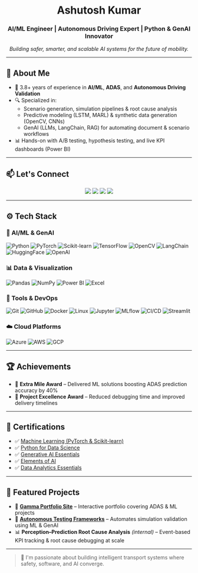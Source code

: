 <h1 align="center">Ashutosh Kumar</h1>
<h3 align="center">AI/ML Engineer | Autonomous Driving Expert | Python & GenAI Innovator</h3>
<p align="center"><i>Building safer, smarter, and scalable AI systems for the future of mobility.</i></p>

---

## 🧠 About Me

- 🤖 3.8+ years of experience in **AI/ML**, **ADAS**, and **Autonomous Driving Validation**
- 🔍 Specialized in:
  - Scenario generation, simulation pipelines & root cause analysis
  - Predictive modeling (LSTM, MARL) & synthetic data generation (OpenCV, CNNs)
  - GenAI (LLMs, LangChain, RAG) for automating document & scenario workflows
- 📊 Hands-on with A/B testing, hypothesis testing, and live KPI dashboards (Power BI)

---
## 📫 Let's Connect

<p align="center">
  <a href="https://www.linkedin.com/in/ashutoshrskiaa"><img src="https://img.shields.io/badge/LinkedIn-blue?style=for-the-badge&logo=linkedin&logoColor=white"/></a>
  <a href="mailto:ashutoshrskiaa@gmail.com"><img src="https://img.shields.io/badge/Gmail-D14836?style=for-the-badge&logo=gmail&logoColor=white"/></a>
  <a href="https://github.com/rskiaa"><img src="https://img.shields.io/badge/GitHub-000?style=for-the-badge&logo=github&logoColor=white"/></a>
  <a href="https://autonomous-driving-innov-d7ai06c.gamma.site/ashutoshkumar"><img src="https://img.shields.io/badge/Portfolio-000?style=for-the-badge&logo=About.me&logoColor=white"/></a>
</p>

---
## ⚙️ Tech Stack

### 🧠 AI/ML & GenAI  
![Python](https://img.shields.io/badge/Python-3670A0?style=flat&logo=python&logoColor=ffdd54)
![PyTorch](https://img.shields.io/badge/PyTorch-EE4C2C?style=flat&logo=pytorch&logoColor=white)
![Scikit-learn](https://img.shields.io/badge/Scikit--learn-F7931E?style=flat&logo=scikit-learn&logoColor=white)
![TensorFlow](https://img.shields.io/badge/TensorFlow-FF6F00?style=flat&logo=tensorflow&logoColor=white)
![OpenCV](https://img.shields.io/badge/OpenCV-27338e?style=flat&logo=opencv&logoColor=white)
![LangChain](https://img.shields.io/badge/LangChain-000000?style=flat&logo=LangChain&logoColor=white)
![HuggingFace](https://img.shields.io/badge/HuggingFace-FCC624?style=flat&logo=huggingface&logoColor=black)
![OpenAI](https://img.shields.io/badge/OpenAI-412991?style=flat&logo=openai&logoColor=white)

### 📊 Data & Visualization  
![Pandas](https://img.shields.io/badge/Pandas-150458?style=flat&logo=pandas&logoColor=white)
![NumPy](https://img.shields.io/badge/NumPy-013243?style=flat&logo=numpy&logoColor=white)
![Power BI](https://img.shields.io/badge/Power%20BI-F2C811?style=flat&logo=powerbi&logoColor=black)
![Excel](https://img.shields.io/badge/Excel-217346?style=flat&logo=microsoft-excel&logoColor=white)

### 🧰 Tools & DevOps  
![Git](https://img.shields.io/badge/Git-F05032?style=flat&logo=git&logoColor=white)
![GitHub](https://img.shields.io/badge/GitHub-181717?style=flat&logo=github&logoColor=white)
![Docker](https://img.shields.io/badge/Docker-2496ED?style=flat&logo=docker&logoColor=white)
![Linux](https://img.shields.io/badge/Linux-FCC624?style=flat&logo=linux&logoColor=black)
![Jupyter](https://img.shields.io/badge/Jupyter-F37626?style=flat&logo=jupyter&logoColor=white)
![MLflow](https://img.shields.io/badge/MLflow-0194E2?style=flat&logo=mlflow&logoColor=white)
![CI/CD](https://img.shields.io/badge/CI%2FCD-blue?style=flat&logo=githubactions&logoColor=white)
![Streamlit](https://img.shields.io/badge/Streamlit-FF4B4B?style=flat&logo=streamlit&logoColor=white)

### ☁️ Cloud Platforms  
![Azure](https://img.shields.io/badge/Azure-0078D4?style=flat&logo=microsoft-azure&logoColor=white)
![AWS](https://img.shields.io/badge/AWS-FF9900?style=flat&logo=amazon-aws&logoColor=white)
![GCP](https://img.shields.io/badge/GCP-4285F4?style=flat&logo=google-cloud&logoColor=white)

---

## 🏆 Achievements

- 🥇 **Extra Mile Award** – Delivered ML solutions boosting ADAS prediction accuracy by 40%
- 🥈 **Project Excellence Award** – Reduced debugging time and improved delivery timelines

---

## 📜 Certifications

- ✅ [Machine Learning (PyTorch & Scikit-learn)](https://www.linkedin.com/learning/certificates/e5dbdd80fcf133153b9b7cfb1d3040a90374849d9f9dfedb3440b42cb830062d)  
- ✅ [Python for Data Science](https://www.credly.com/badges/fddef4a6-142f-43e3-ab50-f82ee36d169a/public_url)  
- ✅ [Generative AI Essentials](https://www.linkedin.com/learning/certificates/80b734a790bd434390adc546f888b5c2d64c5b0a40f33183bb756387a7527002)  
- ✅ [Elements of AI](https://certificates.mooc.fi/validate/fhhzj5vl5a)  
- ✅ [Data Analytics Essentials](https://www.linkedin.com/learning/certificates/4ef1db1672430b21353d27e575d38a71c9fef4520e676356752b3ffe8846b312)

---

## 📌 Featured Projects

- 🔗 [**Gamma Portfolio Site**](https://autonomous-driving-innov-d7ai06c.gamma.site/ashutoshkumar) – Interactive portfolio covering ADAS & ML projects
- 🧪 [**Autonomous Testing Frameworks**](https://github.com/rskiaa/gamma-site) – Automates simulation validation using ML & GenAI
- 📊 **Perception–Prediction Root Cause Analysis** *(internal)* – Event-based KPI tracking & root cause debugging at scale

---

> 🚀 I'm passionate about building intelligent transport systems where safety, software, and AI converge.
